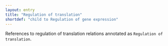 ```yaml
---
layout: entry
title: "Regulation of translation"
shortdef: "child to Regulation of gene expression"
---
```


References to regulation of translation relations annotated as `Regulation of translation`.

